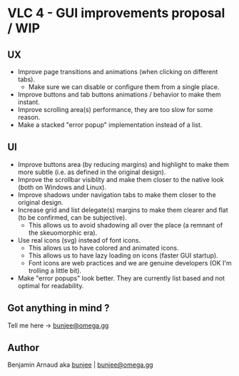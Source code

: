 # VLC 4 - GUI improvements proposal / WIP

## UX
- Improve page transitions and animations (when clicking on different tabs).
    - Make sure we can disable or configure them from a single place.
- Improve buttons and tab buttons animations / behavior to make them instant.
- Improve scrolling area(s) performance, they are too slow for some reason.
- Make a stacked "error popup" implementation instead of a list.

## UI
- Improve buttons area (by reducing margins) and highlight to make them more subtle (i.e. as defined in the original design).
- Improve the scrollbar visiblity and make them closer to the native look (both on Windows and Linux).
- Improve shadows under navigation tabs to make them closer to the original design.
- Increase grid and list delegate(s) margins to make them clearer and flat (to be confirmed, can be subjective).
    - This allows us to avoid shadowing all over the place (a remnant of the skeuomorphic era).
- Use real icons (svg) instead of font icons.
    - This allows us to have colored and animated icons.
    - This allows us to have lazy loading on icons (faster GUI startup).
    - Font icons are web practices and we are genuine developers (OK I'm trolling a little bit).
- Make "error popups" look better. They are currently list based and not optimal for readability.

## Got anything in mind ?

Tell me here -> bunjee@omega.gg

## Author

Benjamin Arnaud aka [bunjee](http://bunjee.me) | <bunjee@omega.gg>
